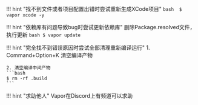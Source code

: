 !!! hint "找不到文件或者项目配置出错时尝试重新生成XCode项目"
    ```bash 
    $ vapor xcode -y 
    ```



!!! hint "依赖库有问题导致bug时尝试更新依赖库"
    删除Package.resolved文件，执行更新 
    ```bash
    $ vapor update
    ```

!!! hint "完全找不到错误原因时尝试全部清理重新编译运行"
    1. Command+Option+K 清空编译产物

    2. 清空编译中间产物
    ```bash 
    $ rm -rf .build
    ```

!!! hint "求助他人"
    Vapor在Discord上有频道可以求助
